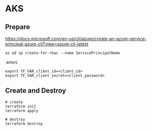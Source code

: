 # AKS

## Prepare

https://docs.microsoft.com/en-us/cli/azure/create-an-azure-service-principal-azure-cli?view=azure-cli-latest

```
az ad sp create-for-rbac --name ServicePrincipalName
```

.envrc

```
export TF_VAR_client_id=<client_id>
export TF_VAR_client_secret=<client_password>
```

## Create and Destroy

```
# create
terraform init
terraform apply

# destroy
terraform destroy
```
